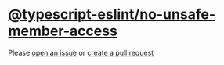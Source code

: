 [@typescript-eslint/no-unsafe-member-access](https://typescript-eslint.io/rules/no-unsafe-member-access)
========================================================================================================
Please [open an issue](https://github.com/professional-js/eslint-config/issues/new)
or [create a pull request](https://github.com/professional-js/eslint-config/edit/main/src/rules-configurations/@typescript-eslint/no-unsafe-member-access.md)
